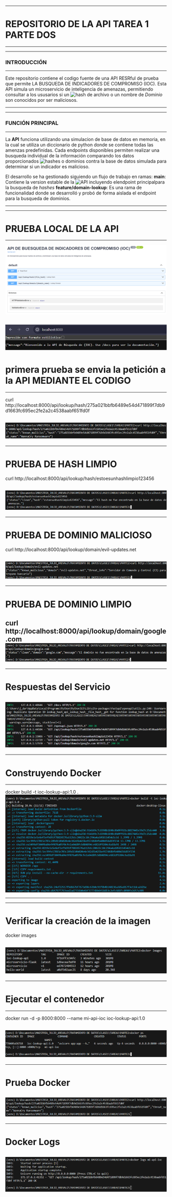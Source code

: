 -----------------------------------------------------------------------
# REPOSITORIO DE LA API TAREA 1 PARTE DOS
-----------------------------------------------------------------------

-----------------------------------------------------------------------
### INTRODUCCIÓN
-----------------------------------------------------------------------
Este repositorio contiene el codigo fuente de una API RESRful de prueba que permite LA BUSQUEDA DE INDICADORES DE COMPROMISO (IOC). Esta API simula un microservicio de inteligencia de amenazas, permitiendo consultar a los ususarios si un ![hash](https://img.shields.io/badge/%20hash-orange) de archivo o un nombre de *Dominio* son conocidos por ser maliciosos.

------------------------------------------------------------------------
------------------------------------------------------------------------
### FUNCIÓN PRINCIPAL
------------------------------------------------------------------------
La **API** funciona utilizando una simulacion de base de datos en memoria, en la cual se utiliza un diccionario de python donde se contiene todas las amenzas predefinidas. Cada endpoints disponibles permiten realizar una busqueda individual de la información comparando los datos proporcionados ![hashes o dominios](https://img.shields.io/badge/%20hashesodominios-orange) contra la base de datos simulada para determinar si un indicador es malicioso.

El desarrollo se ha gestionado siguiendo un flujo de trabajo en ramas:
**main**: Contiene la version estable de la ![API](https://img.shields.io/badge/%20API-orange) incluyendo elendpoint principalpara la busqueda de *hashes* 
**feature/domain-lookup**: Es una rama de funcionalidad donde se desarrolló y probó de forma aislada el endpoint para la busqueda de dominios.

-------------------------------------------------------------------------

-------------------------------------------------------------------------
# PRUEBA LOCAL DE LA API
-----------------------------------------------------------------------
![alt text](images/image.png)

![alt text](images/image-12.png)
-----------------------------------------------------------------------
# primera prueba se envia la petición a la API MEDIANTE EL CODIGO
-----------------------------------------------------------------------
curl http://localhost:8000/api/lookup/hash/275a021bbfb6489e54d471899f7db9d1663fc695ec2fe2a2c4538aabf651fd0f

![alt text](images/image-1.png)
-----------------------------------------------------------------------
-----------------------------------------------------------------------
# PRUEBA DE HASH LIMPIO

curl http://localhost:8000/api/lookup/hash/estoesunhashlimpio123456

![alt text](images/image-2.png)
-----------------------------------------------------------------------
-----------------------------------------------------------------------
# PRUEBA DE DOMINIO MALICIOSO

curl http://localhost:8000/api/lookup/domain/evil-updates.net

![alt text](images/image-3.png)
-----------------------------------------------------------------------
-----------------------------------------------------------------------
# PRUEBA DE DOMINIO LIMPIO
curl http://localhost:8000/api/lookup/domain/google.com
![alt text](images/image-5.png)
-----------------------------------------------------------------------
-----------------------------------------------------------------------
# Respuestas del Servicio
![alt text](images/image-6.png)
-----------------------------------------------------------------------

-----------------------------------------------------------------------
# Construyendo Docker
-----------------------------------------------------------------------

docker build -t ioc-lookup-api:1.0 . 
![alt text](images/image-7.png)

-----------------------------------------------------------------------

-----------------------------------------------------------------------
# Verificar la creación de la imagen
docker images

![alt text](images/image-8.png)
-----------------------------------------------------------------------
-----------------------------------------------------------------------
# Ejecutar el contenedor 
-----------------------------------------------------------------------
docker run -d -p 8000:8000 --name mi-api-ioc ioc-lookup-api:1.0

![alt text](images/image-9.png)
-----------------------------------------------------------------------
-----------------------------------------------------------------------
# Prueba Docker 

![alt text](images/image-10.png)
-----------------------------------------------------------------------
-----------------------------------------------------------------------
# Docker Logs

![alt text](images/image-11.png)
-----------------------------------------------------------------------